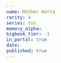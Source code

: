 ```yaml
---
name: Mother Horta
rarity: 4
series: tos
memory_alpha:
bigbook_tier: -1
in_portal: true
date:
published: true
---
```



